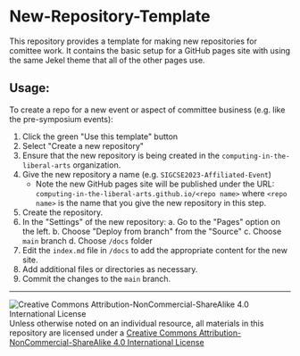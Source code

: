 # New-Repository-Template

This repository provides a template for making new repositories for comittee work.  It contains the basic setup for a GitHub pages site with using the same Jekel theme that all of the other pages use.

## Usage:

To create a repo for a new event or aspect of committee business (e.g. like the pre-symposium events):
1. Click the green "Use this template" button
2. Select "Create a new repository"
3. Ensure that the new repository is being created in the `computing-in-the-liberal-arts` organization.
4. Give the new repository a name (e.g. `SIGCSE2023-Affiliated-Event`)
   * Note the new GitHub pages site will be published under the URL: `computing-in-the-liberal-arts.github.io/<repo name>` where `<repo name>` is the name that you give the new repository in this step.
5. Create the repository.
6. In the "Settings" of the new repository:
   a. Go to the "Pages" option on the left.
   b. Choose "Deploy from branch" from the "Source"
   c. Choose `main` branch
   d. Choose `/docs` folder
7. Edit the `index.md` file in `/docs` to add the appropriate content for the new site.
8. Add additional files or directories as necessary.
9. Commit the changes to the `main` branch.

___
![Creative Commons Attribution-NonCommercial-ShareAlike 4.0 International License](https://i.creativecommons.org/l/by-nc-sa/4.0/88x31.png "Creative Commons Attribution-NonCommercial-ShareAlike 4.0 International License") Unless otherwise noted on an individual resource, all materials in this repository are licensed under a [Creative Commons Attribution-NonCommercial-ShareAlike 4.0 International License](http://creativecommons.org/licenses/by-nc-sa/4.0/)
